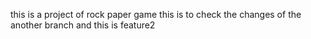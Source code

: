 this is a project of rock paper game
this is to check the changes of the another branch and this is feature2